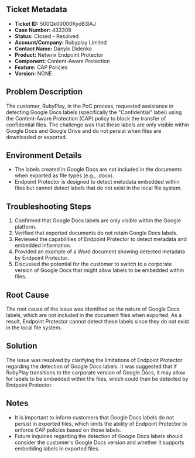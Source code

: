 ## Ticket Metadata
- **Ticket ID:** 500Qk00000KydB3IAJ
- **Case Number:** 433308
- **Status:** Closed - Resolved
- **Account/Company:** Rubyplay Limited
- **Contact Name:** Danylo Didenko
- **Product:** Netwrix Endpoint Protector
- **Component:** Content-Aware Protection
- **Feature:** CAP Policies
- **Version:** NONE

## Problem Description
The customer, RubyPlay, in the PoC process, requested assistance in detecting Google Docs labels (specifically the "Confidential" label) using the Content-Aware Protection (CAP) policy to block the transfer of confidential files. The challenge was that these labels are only visible within Google Docs and Google Drive and do not persist when files are downloaded or exported.

## Environment Details
- The labels created in Google Docs are not included in the documents when exported as file types (e.g., .docx).
- Endpoint Protector is designed to detect metadata embedded within files but cannot detect labels that do not exist in the local file system.

## Troubleshooting Steps
1. Confirmed that Google Docs labels are only visible within the Google platform.
2. Verified that exported documents do not retain Google Docs labels.
3. Reviewed the capabilities of Endpoint Protector to detect metadata and embedded information.
4. Provided an example of a Word document showing detected metadata by Endpoint Protector.
5. Discussed the potential for the customer to switch to a corporate version of Google Docs that might allow labels to be embedded within files.

## Root Cause
The root cause of the issue was identified as the nature of Google Docs labels, which are not included in the document files when exported. As a result, Endpoint Protector cannot detect these labels since they do not exist in the local file system.

## Solution
The issue was resolved by clarifying the limitations of Endpoint Protector regarding the detection of Google Docs labels. It was suggested that if RubyPlay transitions to the corporate version of Google Docs, it may allow for labels to be embedded within the files, which could then be detected by Endpoint Protector.

## Notes
- It is important to inform customers that Google Docs labels do not persist in exported files, which limits the ability of Endpoint Protector to enforce CAP policies based on those labels.
- Future inquiries regarding the detection of Google Docs labels should consider the customer's Google Docs version and whether it supports embedding labels in exported files.